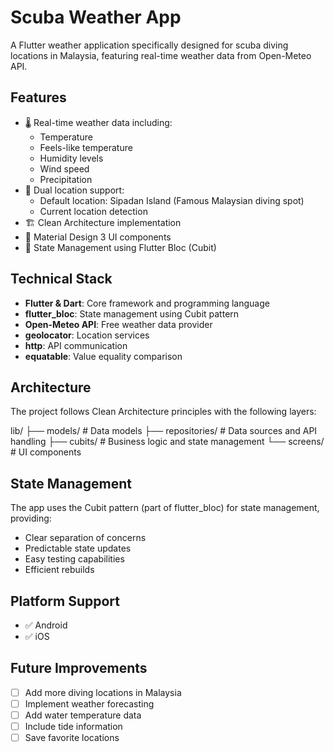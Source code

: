 # Scuba Weather App

A Flutter weather application specifically designed for scuba diving locations in Malaysia, featuring real-time weather data from Open-Meteo API.

## Features

- 🌡️ Real-time weather data including:
  - Temperature
  - Feels-like temperature
  - Humidity levels
  - Wind speed
  - Precipitation
- 📍 Dual location support:
  - Default location: Sipadan Island (Famous Malaysian diving spot)
  - Current location detection
- 🏗️ Clean Architecture implementation
- 📱 Material Design 3 UI components
- 🔄 State Management using Flutter Bloc (Cubit)

## Technical Stack

- **Flutter & Dart**: Core framework and programming language
- **flutter_bloc**: State management using Cubit pattern
- **Open-Meteo API**: Free weather data provider
- **geolocator**: Location services
- **http**: API communication
- **equatable**: Value equality comparison

## Architecture

The project follows Clean Architecture principles with the following layers:

lib/
├── models/ # Data models
├── repositories/ # Data sources and API handling
├── cubits/ # Business logic and state management
└── screens/ # UI components

## State Management

The app uses the Cubit pattern (part of flutter_bloc) for state management, providing:
- Clear separation of concerns
- Predictable state updates
- Easy testing capabilities
- Efficient rebuilds

## Platform Support

- ✅ Android
- ✅ iOS

## Future Improvements

- [ ] Add more diving locations in Malaysia
- [ ] Implement weather forecasting
- [ ] Add water temperature data
- [ ] Include tide information
- [ ] Save favorite locations
